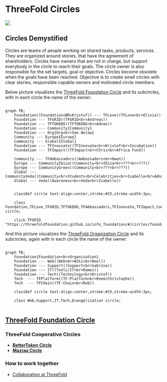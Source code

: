 # ThreeFold Circles

![](img/circles.jpeg)

## Circles Demystified

Circles are teams of people working on shared tasks, products, services. They are organized around stories, that have the agreement of shareholders. Circles have owners that are not in charge, but support everybody in the circle to reach their goals. The circle owner is also responsible for the set targets, goal or objective. Circles become obsolete when the goals have been reached. Objective is to create small circles with clear stories, responsible capable owners and motivated circle members.

Below picture visualizes the [ThreeFold Foundation Circle](/circles/foundation/foundation.md) and its subcircles, with in each circle the name of the owner:

```mermaid

graph TB; 
    Foundation((Foundation<BR>Kristof)) --- TFLove((TFLove<br>Olivia))
    Foundation --- TFGRID((TFGRID<br>Andreas))
    Foundation --- TFTOKENS((TFTOKENS<br>Adnan))
    Foundation --- Community{Community}
    Foundation --- Org{Org<br>See Below}
    Community --- Europe{Europe}
    Community --- Global{Global}
    Foundation --- TFInnovate((TFInnovate<br>Kristof<br>Incubation))
    Foundation --- TFImpact((TFImpact<br>Chris<br>Africa Fund))

    Community --- TFAmbassadors((Ambassadors<br>Owen))
    Europe --- CommunityIbiza((Community<br>Ibiza<br>???<br>???))
    Europe --- CommunityGreen((Community<br>???<br>???))
    Global --- CommunityVeda((Community<br>Students<br>Celebrities<br>Isabelle<br>Adnan))
    Global --- Veda((Awareness<br>Veda<br>Isabelle))
 

    classDef circle text-align:center,stroke:#33,stroke-width:3px;  

    class Foundation,TFLove,TFGRID,TFTOKENS,TFAmbassadors,TFInnovate,TFImpact,CommunityIbiza,CommunityVeda,CommunityGreen,Veda,Crypto,Org circle;

    click TFGRID "https://threefoldfoundation.github.io/info_foundation/#/circles/foundation/grid/grid"

```

And this picture visualizes the [ThreeFold Organization Circle](/circles/tf_organization/tf_organization.md) and its subcircles, again with in each circle the name of the owner:

```mermaid

graph TB; 
    Foundation{Foundation<br>Organization}
    Foundation --- Web((Web<br>Wiki<br>Roel))
    Foundation --- Support((Support<br>Sabrina))
    Foundation --- IT((Tools/IT<br>Ramez))
    Foundation --- Tech((Technology<br>Kristof))
    Tech  --- TFPlatform((TF-Platform<br>Reem/Christophe))
    Tech  --- TFCHain((TF-Chain<br>Rob))

    classDef circle text-align:center,stroke:#33,stroke-width:3px;  

    class Web,Support,IT,Tech,Evangelization circle;


```

## [**ThreeFold Foundation Circle**](/circles/foundation/foundation.md)  

  
### ThreeFold Cooperative Circles
  
  - [**BetterToken Circle**](/circles/bettertoken/bettertoken.md)
  - [**Mazraa Circle**](/circles/mazraa/mazraa.md)

### How to work together

- [Collaboration at ThreeFold](/collaboration/README.md)